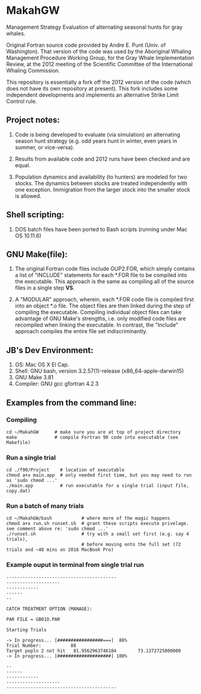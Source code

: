 # MakahGW

Management Strategy Evaluation of alternating seasonal hunts for gray whales. 

Original Fortran source code provided by Andre E. Punt (Univ. of Washington). That version of the code was used by the Aboriginal Whaling Management Procedure Working Group, for the Gray Whale Implementation Review, at the 2012 meeting of the Scientific Committee of the International Whaling Commission. 

This repository is essentially a fork off the 2012 version of the code (which does not have its own repository at present). This fork includes some independent developments and implements an alternative Strike Limit Control rule.   

## Project notes: 

1. Code is being developed to evaluate (via simulation) an alternating season hunt strategy (e.g. odd years hunt in winter, even years in summer, or vice-versa). 

2. Results from available code and 2012 runs have been checked and are equal.

3. Population dynamics and availability (to hunters) are modeled for two stocks. The dynamics between stocks are treated independently with one exception. Immigration from the larger stock into the smaller stock is allowed. 


## Shell scripting: 

1. DOS batch files have been ported to Bash scripts (running under Mac OS 10.11.6) 

## GNU Make(file): 

1. The original Fortran code files include GUP2.FOR, which simply contains a list of "INCLUDE" statements for each \*.FOR file to be compiled into the executable. This approach is the same as compiling all of the source files in a single step __VS__.  

2. A "MODULAR" approach, wherein, each \*.FOR code file is compiled first into an object \*.o file. The object files are then linked during the step of compiling the executable. Compiling individual object files can take advantage of GNU Make's strengths, i.e. only modified code files are recompiled when linking the executable. In contrast, the "Include" approach compiles the entire file set indiscriminantly.

## JB's Dev Environment:
1. OS: Mac OS X El Cap.
2. Shell: GNU bash, version 3.2.57(1)-release (x86\_64-apple-darwin15)
3. GNU Make 3.81
4. Compiler: GNU gcc gfortran 4.2.3 

## __Examples from the command line__:

### Compiling

``` shell
cd ~/MakahGW      # make sure you are at top of project directory 
make              # compile Fortran 90 code into executable (see Makefile)

``` 

### Run a single trial

``` shell
cd ./f90/Project    # location of executable
chmod a+x main.app  # only needed first time, but you may need to run as 'sudo chmod ...'
./main.app          # run executable for a single trial (input file, copy.dat)
```

### Run a batch of many trials

``` shell
cd ~/MakahGW/bash           # where more of the magic happens
chmod a+x run.sh runset.sh  # grant these scripts execute privelage. see comment above re: 'sudo chmod ...' 
./runset.sh                 # try with a small set first (e.g. say 4 trials), 
                            # before moving onto the full set (72 trials and ~48 mins on 2016 MacBook Pro)
```

### Example ouput in terminal from single trial run

``` shell
-----------------------------------------
--------------------
------------
------
--
                  
CATCH TREATMENT OPTION (MANAGE):   
                    
PAR FILE = GB01D.PAR   
                      
Starting Trials
                        
-> In progress... [#################===]  88% 
Trial Number:           88
Target popln 2 not hit   81.9562963746184        73.1372725000000     
-> In progress... [####################] 100% 
                              
--
------
------------
--------------------
-----------------------------------------

```
